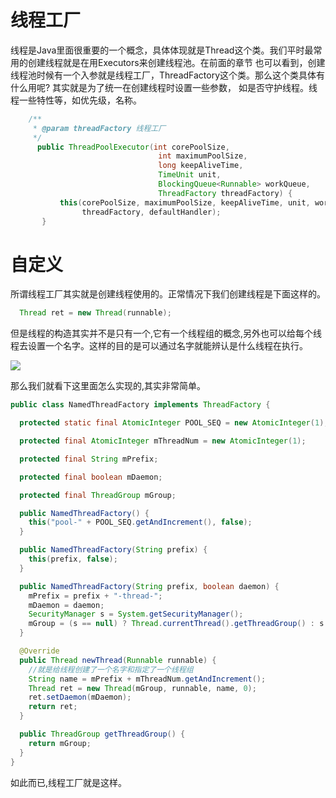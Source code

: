 # 线程工厂

线程是Java里面很重要的一个概念，具体体现就是Thread这个类。我们平时最常用的创建线程就是在用Executors来创建线程池。在前面的章节
也可以看到，创建线程池时候有一个入参就是线程工厂，ThreadFactory这个类。那么这个类具体有什么用呢? 其实就是为了统一在创建线程时设置一些参数，
如是否守护线程。线程一些特性等，如优先级，名称。

```java
	/**
	 * @param threadFactory 线程工厂
     */
      public ThreadPoolExecutor(int corePoolSize,
                                 int maximumPoolSize,
                                 long keepAliveTime,
                                 TimeUnit unit,
                                 BlockingQueue<Runnable> workQueue,
                                 ThreadFactory threadFactory) {
           this(corePoolSize, maximumPoolSize, keepAliveTime, unit, workQueue,
                threadFactory, defaultHandler);
       }
```

# 自定义

所谓线程工厂其实就是创建线程使用的。正常情况下我们创建线程是下面这样的。

```java
  Thread ret = new Thread(runnable);
```

但是线程的构造其实并不是只有一个,它有一个线程组的概念,另外也可以给每个线程去设置一个名字。这样的目的是可以通过名字就能辨认是什么线程在执行。


![](https://img.springlearn.cn/blog/learn_1599299678000.png)

那么我们就看下这里面怎么实现的,其实非常简单。

```java
public class NamedThreadFactory implements ThreadFactory {

  protected static final AtomicInteger POOL_SEQ = new AtomicInteger(1);

  protected final AtomicInteger mThreadNum = new AtomicInteger(1);

  protected final String mPrefix;

  protected final boolean mDaemon;

  protected final ThreadGroup mGroup;

  public NamedThreadFactory() {
    this("pool-" + POOL_SEQ.getAndIncrement(), false);
  }

  public NamedThreadFactory(String prefix) {
    this(prefix, false);
  }

  public NamedThreadFactory(String prefix, boolean daemon) {
    mPrefix = prefix + "-thread-";
    mDaemon = daemon;
    SecurityManager s = System.getSecurityManager();
    mGroup = (s == null) ? Thread.currentThread().getThreadGroup() : s.getThreadGroup();
  }

  @Override
  public Thread newThread(Runnable runnable) {
    //就是给线程创建了一个名字和指定了一个线程组
    String name = mPrefix + mThreadNum.getAndIncrement();
    Thread ret = new Thread(mGroup, runnable, name, 0);
    ret.setDaemon(mDaemon);
    return ret;
  }

  public ThreadGroup getThreadGroup() {
    return mGroup;
  }
}
```

如此而已,线程工厂就是这样。
